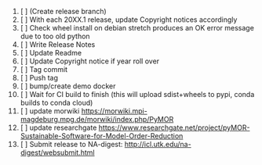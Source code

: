 
 1. [ ] (Create release branch)
 1. [ ] With each 20XX.1 release, update Copyright notices accordingly
 1. [ ] Check wheel install on debian stretch produces an OK error message due to too old python
 1. [ ] Write Release Notes
 1. [ ] Update Readme
 1. [ ] Update Copyright notice if year roll over
 1. [ ] Tag commit
 1. [ ] Push tag
 1. [ ] bump/create demo docker
 1. [ ] Wait for CI build to finish (this will upload sdist+wheels to pypi, conda builds to conda cloud)
 1. [ ] update morwiki https://morwiki.mpi-magdeburg.mpg.de/morwiki/index.php/PyMOR
 1. [ ] update researchgate https://www.researchgate.net/project/pyMOR-Sustainable-Software-for-Model-Order-Reduction
 1. [ ] Submit release to NA-digest: http://icl.utk.edu/na-digest/websubmit.html
 

